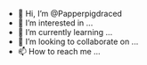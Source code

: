 - 👋 Hi, I’m @Papperpigdraced
- 👀 I’m interested in ...
- 🌱 I’m currently learning ...
- 💞️ I’m looking to collaborate on ...
- 📫 How to reach me ...

<!---
Papperpigdraced/Papperpigdraced is a ✨ special ✨ repository because its `README.md` (this file) appears on your GitHub profile.
You can click the Preview link to take a look at your changes.
--->
